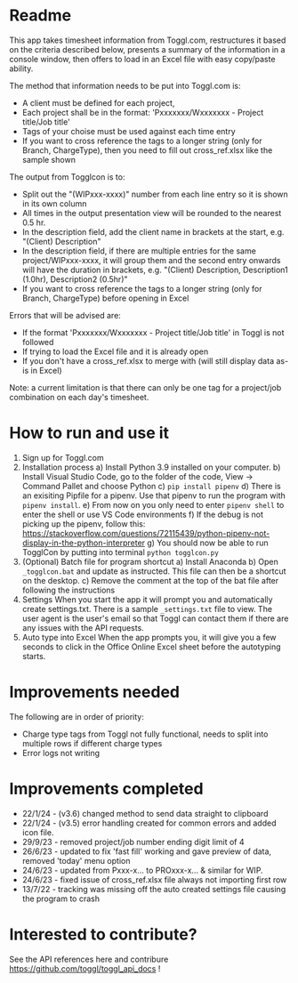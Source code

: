 # Readme
This app takes timesheet information from Toggl.com, restructures it based on the criteria described below, presents a summary of the information in a console window, then offers to load in an Excel file with easy copy/paste ability.

The method that information needs to be put into Toggl.com is:
* A client must be defined for each project,
* Each project shall be in the format: 'Pxxxxxxx/Wxxxxxxx - Project title/Job title'
* Tags of your choise must be used against each time entry
* If you want to cross reference the tags to a longer string (only for Branch, ChargeType), then you need to fill out cross_ref.xlsx like the sample shown

The output from Togglcon is to:
* Split out the "(WIPxxx-xxxx)" number from each line entry so it is shown in its own column
* All times in the output presentation view will be rounded to the nearest 0.5 hr.
* In the description field, add the client name in brackets at the start, e.g. "(Client) Description"
* In the description field, if there are multiple entries for the same project/WIPxxx-xxxx, it will group them and the second entry onwards will have the duration in brackets, e.g. "(Client) Description, Description1 (1.0hr), Description2 (0.5hr)"
* If you want to cross reference the tags to a longer string (only for Branch, ChargeType) before opening in Excel

Errors that will be advised are:
* If the format 'Pxxxxxxx/Wxxxxxxx - Project title/Job title' in Toggl is not followed
* If trying to load the Excel file and it is already open
* If you don't have a cross_ref.xlsx to merge with (will still display data as-is in Excel)

Note: a current limitation is that there can only be one tag for a project/job combination on each day's timesheet.

# How to run and use it
1. Sign up for Toggl.com
2. Installation process
        a) Install Python 3.9 installed on your computer.
        b) Install Visual Studio Code, go to the folder of the code, View -> Command Pallet and choose Python
        c) `pip install pipenv`
        d) There is an exisiting Pipfile for a pipenv. Use that pipenv to run the program with `pipenv install`.
        e) From now on you only need to enter `pipenv shell` to enter the shell or use VS Code environments
        f) If the debug is not picking up the pipenv, follow this: https://stackoverflow.com/questions/72115439/python-pipenv-not-display-in-the-python-interpreter
        g) You should now be able to run TogglCon by putting into terminal `python togglcon.py`
3. (Optional) Batch file for program shortcut
        a) Install Anaconda
        b) Open `_togglcon.bat` and update as instructed. This file can then be a shortcut on the desktop. 
        c) Remove the comment at the top of the bat file after following the instructions
3. Settings
        When you start the app it will prompt you and automatically create settings.txt. There is a sample `_settings.txt` file to view. The user agent is the user's email so that Toggl can contact them if there are any issues with the API requests.
4. Auto type into Excel
        When the app prompts you, it will give you a few seconds to click in the Office Online Excel sheet before the autotyping starts.


# Improvements needed
The following are in order of priority:
* Charge type tags from Toggl not fully functional, needs to split into multiple rows if different charge types
* Error logs not writing

# Improvements completed
* 22/1/24 - (v3.6) changed method to send data straight to clipboard
* 22/1/24 - (v3.5) error handling created for common errors and added icon file.
* 29/9/23 - removed project/job number ending digit limit of 4
* 26/6/23 - updated to fix 'fast fill' working and gave preview of data, removed 'today' menu option
* 24/6/23 - updated from Pxxx-x... to PROxxx-x... & similar for WIP.
* 24/6/23 - fixed issue of cross_ref.xlsx file always not importing first row
* 13/7/22 - tracking was missing off the auto created settings file causing the program to crash

# Interested to contribute?
See the API references here and contribure https://github.com/toggl/toggl_api_docs !
